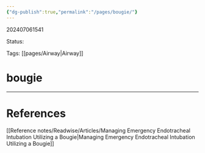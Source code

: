 ```yaml
---
{"dg-publish":true,"permalink":"/pages/bougie/"}
---
```



202407061541

Status: 

Tags: [[pages/Airway\|Airway]]

# bougie








___
# References
[[Reference notes/Readwise/Articles/Managing Emergency Endotracheal Intubation Utilizing a Bougie\|Managing Emergency Endotracheal Intubation Utilizing a Bougie]]